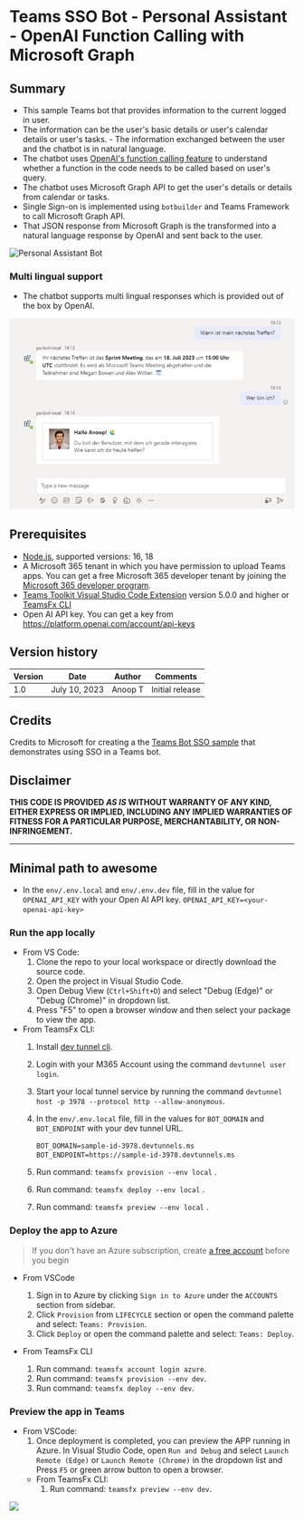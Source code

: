 # Teams SSO Bot - Personal Assistant - OpenAI Function Calling with Microsoft Graph

## Summary

- This sample Teams bot that provides information to the current logged in user. 
- The information can be the user's basic details or user's calendar details or user's tasks. - The information exchanged between the user and the chatbot is in natural language. 
- The chatbot uses [OpenAI's function calling feature](https://openai.com/blog/function-calling-and-other-api-updates) to understand whether a function in the code needs to be called based on user's query. 
- The chatbot uses Microsoft Graph API to get the user's details or details from calendar or tasks.
- Single Sign-on is implemented using `botbuilder` and Teams Framework to call Microsoft Graph API.
- That JSON response from Microsoft Graph is the transformed into a natural language response by OpenAI and sent back to the user.


![Personal Assistant Bot](assets/images/bot-pa.gif)

### Multi lingual support

- The chatbot supports multi lingual responses which is provided out of the box by OpenAI.

![Personal Assistant Bot Multi Lingual](assets/images/bot-pa-multilingual.png)

## Prerequisites
- [Node.js](https://nodejs.org/), supported versions: 16, 18
- A Microsoft 365 tenant in which you have permission to upload Teams apps. You can get a free Microsoft 365 developer tenant by joining the [Microsoft 365 developer program](https://developer.microsoft.com/en-us/microsoft-365/dev-program).
- [Teams Toolkit Visual Studio Code Extension](https://aka.ms/teams-toolkit) version 5.0.0 and higher or [TeamsFx CLI](https://aka.ms/teamsfx-cli)
- Open AI API key. You can get a key from <https://platform.openai.com/account/api-keys>

## Version history

Version|Date|Author|Comments
-------|----|----|--------
1.0|July 10, 2023|Anoop T|Initial release

## Credits

Credits to Microsoft for creating a the [Teams Bot SSO sample](https://github.com/OfficeDev/TeamsFx-Samples/blob/dev/command-bot-with-sso) that demonstrates using SSO in a Teams bot.

## Disclaimer

**THIS CODE IS PROVIDED _AS IS_ WITHOUT WARRANTY OF ANY KIND, EITHER EXPRESS OR IMPLIED, INCLUDING ANY IMPLIED WARRANTIES OF FITNESS FOR A PARTICULAR PURPOSE, MERCHANTABILITY, OR NON-INFRINGEMENT.**

---

## Minimal path to awesome
- In the `env/.env.local` and `env/.env.dev` file, fill in the value for `OPENAI_API_KEY` with your Open AI API key.
       ```
       OPENAI_API_KEY=<your-openai-api-key>
       ```
### Run the app locally
- From VS Code:
    1. Clone the repo to your local workspace or directly download the source code.
    1. Open the project in Visual Studio Code.
    1. Open Debug View (`Ctrl+Shift+D`) and select "Debug (Edge)" or "Debug (Chrome)" in dropdown list.
    1. Press "F5" to open a browser window and then select your package to view the app.
- From TeamsFx CLI:
    1. Install [dev tunnel cli](https://aka.ms/teamsfx-install-dev-tunnel).
    1. Login with your M365 Account using the command `devtunnel user login`.
    1. Start your local tunnel service by running the command `devtunnel host -p 3978 --protocol http --allow-anonymous`.
    1. In the `env/.env.local` file, fill in the values for `BOT_DOMAIN` and `BOT_ENDPOINT` with your dev tunnel URL.
    
        ```
        BOT_DOMAIN=sample-id-3978.devtunnels.ms
        BOT_ENDPOINT=https://sample-id-3978.devtunnels.ms
        ```
    1. Run command: `teamsfx provision --env local` .
    1. Run command: `teamsfx deploy --env local` .
    1. Run command: `teamsfx preview --env local` .

### Deploy the app to Azure

> If you don't have an Azure subscription, create [a free account](https://azure.microsoft.com/en-us/free/) before you begin

- From VSCode
    1. Sign in to Azure by clicking `Sign in to Azure` under the `ACCOUNTS` section from sidebar.
    1. Click `Provision` from `LIFECYCLE` section or open the command palette and select: `Teams: Provision`.
    1. Click `Deploy` or open the command palette and select: `Teams: Deploy`.

- From TeamsFx CLI
    1. Run command: `teamsfx account login azure`.
    1. Run command: `teamsfx provision --env dev`.
    1. Run command: `teamsfx deploy --env dev`.

### Preview the app in Teams

- From VSCode:
    1. Once deployment is completed, you can preview the APP running in Azure. In Visual Studio Code, open `Run and Debug` and select `Launch Remote (Edge)` or `Launch Remote (Chrome)` in the dropdown list and Press `F5` or green arrow button to open a browser.
  - From TeamsFx CLI:
    1. Run command: `teamsfx preview --env dev`.

<img src="https://pnptelemetry.azurewebsites.net/teams-dev-samples/samples/bot-sso-openai-personal-assistant" />